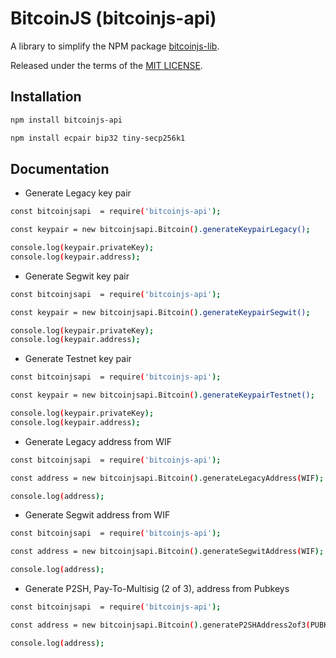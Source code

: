 # BitcoinJS (bitcoinjs-api)

A library to simplify the NPM package [bitcoinjs-lib](https://github.com/bitcoinjs/bitcoinjs-lib).

Released under the terms of the [MIT LICENSE](LICENSE).

## Installation

``` bash
npm install bitcoinjs-api

npm install ecpair bip32 tiny-secp256k1
```

## Documentation

* Generate Legacy key pair

``` bash
const bitcoinjsapi  = require('bitcoinjs-api');

const keypair = new bitcoinjsapi.Bitcoin().generateKeypairLegacy();

console.log(keypair.privateKey);
console.log(keypair.address);
```

* Generate Segwit key pair

``` bash
const bitcoinjsapi  = require('bitcoinjs-api');

const keypair = new bitcoinjsapi.Bitcoin().generateKeypairSegwit();

console.log(keypair.privateKey);
console.log(keypair.address);
```

* Generate Testnet key pair

``` bash
const bitcoinjsapi  = require('bitcoinjs-api');

const keypair = new bitcoinjsapi.Bitcoin().generateKeypairTestnet();

console.log(keypair.privateKey);
console.log(keypair.address);
```

* Generate Legacy address from WIF

``` bash
const bitcoinjsapi  = require('bitcoinjs-api');

const address = new bitcoinjsapi.Bitcoin().generateLegacyAddress(WIF);

console.log(address);
```

* Generate Segwit address from WIF

``` bash
const bitcoinjsapi  = require('bitcoinjs-api');

const address = new bitcoinjsapi.Bitcoin().generateSegwitAddress(WIF);

console.log(address);
```

* Generate P2SH, Pay-To-Multisig (2 of 3), address from Pubkeys

``` bash
const bitcoinjsapi  = require('bitcoinjs-api');

const address = new bitcoinjsapi.Bitcoin().generateP2SHAddress2of3(PUBKEY1, PUBKEY2, PUBKEY3);

console.log(address);
```